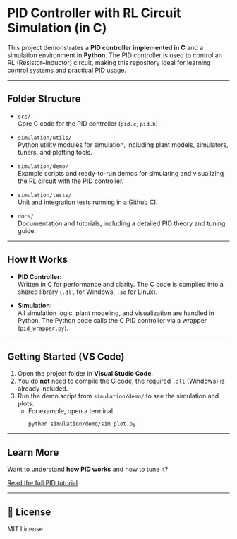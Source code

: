 # PID Controller with RL Circuit Simulation (in C)

This project demonstrates a **PID controller implemented in C** and a simulation environment in **Python**. The PID controller is used to control an RL (Resistor–Inductor) circuit, making this repository ideal for learning control systems and practical PID usage.

---

## Folder Structure

- `src/`  
  Core C code for the PID controller (`pid.c`, `pid.h`).

- `simulation/utils/`  
  Python utility modules for simulation, including plant models, simulators, tuners, and plotting tools.

- `simulation/demo/`  
  Example scripts and ready-to-run demos for simulating and visualizing the RL circuit with the PID controller.

- `simulation/tests/`  
  Unit and integration tests running in a Github CI.

- `docs/`  
  Documentation and tutorials, including a detailed PID theory and tuning guide.

---

## How It Works

- **PID Controller:**  
  Written in C for performance and clarity. The C code is compiled into a shared library (`.dll` for Windows, `.so` for Linux).

- **Simulation:**  
  All simulation logic, plant modeling, and visualization are handled in Python. The Python code calls the C PID controller via a wrapper (`pid_wrapper.py`).

---

## Getting Started (VS Code)

1. Open the project folder in **Visual Studio Code**.
2. You do **not** need to compile the C code, the required `.dll` (Windows) is already included.
3. Run the demo script from `simulation/demo/` to see the simulation and plots.
   - For example, open a terminal
     ```
     python simulation/demo/sim_plot.py
     ```
---

## Learn More

Want to understand **how PID works** and how to tune it?

[Read the full PID tutorial](docs/PID_TUTORIAL.md)

---

## 📄 License

MIT License
